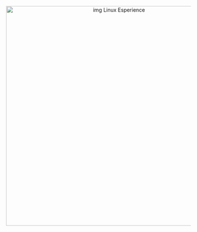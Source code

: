 <div align="center">
 <a href="https://dio.me/sign-up?ref=64FGMY2B6E">
  <img height="600" src="https://hermes.digitalinnovation.one/tracks/606823c2-8a73-4655-947d-d41b991baf12.png" loading="lazy" alt="img Linux Esperience">
 </a>
</div>